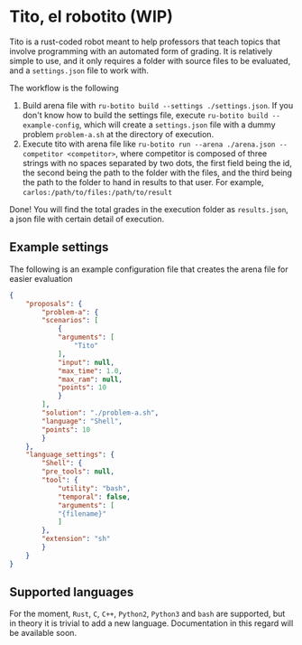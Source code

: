 # Tito, el robotito (WIP)

Tito is a rust-coded robot meant to help professors that teach topics that involve programming with an automated form of grading. It is relatively simple to use, and it only requires a folder with source files to be evaluated, and a `settings.json` file to  work with.

The workflow is the following

1. Build arena file with `ru-botito build --settings ./settings.json`. If you don't know how to build the settings file, execute `ru-botito build --example-config`, which will create a `settings.json` file with a dummy problem `problem-a.sh` at the directory of execution.
2. Execute tito with arena file like `ru-botito run --arena ./arena.json --competitor <competitor>`, where competitor is composed of three strings with no spaces separated by two dots, the first field being the id, the second being the path to the folder with the files, and the third being the path to the folder to hand in results to that user. For example, `carlos:/path/to/files:/path/to/result`

Done! You will find the total grades in the execution folder as `results.json`, a json file with certain detail of execution.

## Example settings

The following is an example configuration file that creates the arena file for easier evaluation

```json
{
    "proposals": {
        "problem-a": {
        "scenarios": [
            {
            "arguments": [
                "Tito"
            ],
            "input": null,
            "max_time": 1.0,
            "max_ram": null,
            "points": 10
            }
        ],
        "solution": "./problem-a.sh",
        "language": "Shell",
        "points": 10
        }
    },
    "language_settings": {
        "Shell": {
        "pre_tools": null,
        "tool": {
            "utility": "bash",
            "temporal": false,
            "arguments": [
            "{filename}"
            ]
        },
        "extension": "sh"
        }
    }
}
```

## Supported languages

For the moment, `Rust`, `C`, `C++`, `Python2`, `Python3` and `bash` are supported, but in theory it is trivial to add a new language. Documentation in this regard will be available soon.